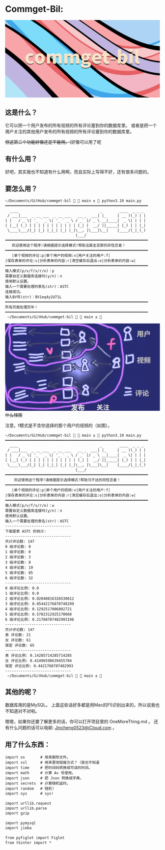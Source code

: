 # Commget-Bil:

![Image_Commget-Bil](assets/github_commget-bil_logo.png)

## 这是什么？

它可以把一个用户发布的所有视频的所有评论塞到你的数据库里。 
或者是把一个用户关注的其他用户发布的所有视频的所有评论塞到你的数据库里。

~~但这第二个功能好像还是不能用。~~(好像可以用了呢

## 有什么用？

好吧，其实我也不知道有什么用啊，而且实际上写得不好，还有很多问题的。


## 要怎么用？

    ~/Documents/GitHub/commget-bil   main ±  python3.10 main.py          
    ━━━━━━━━━━━━━━━━━━━━━━━━━━━━━━━━━━━━━━━━━━━━━━━━━━━━━━━━━━━━━━━━━
      ____                                     _        ____  _ _ _ 
     / ___|___  _ __ ___  _ __ ___   __ _  ___| |_     | __ )(_) | |
    | |   / _ \| '_ ` _ \| '_ ` _ \ / _` |/ _ \ __|____|  _ \| | | |
    | |__| (_) | | | | | | | | | | | (_| |  __/ ||_____| |_) | | |_|
     \____\___/|_| |_| |_|_| |_| |_|\__, |\___|\__|    |____/|_|_(_)
                                    |___/                           
    ━━━━━━━━━━━━━━━━━━━━━━━━━━━━━━━━━━━━━━━━━━━━━━━━━━━━━━━━━━━━━━━━━
       欢迎使用这个程序!请根据提示选择模式!帮助法属圭亚那的异性恋者！   
    ━━━━━━━━━━━━━━━━━━━━━━━━━━━━━━━━━━━━━━━━━━━━━━━━━━━━━━━━━━━━━━━━━
       |单个视频的评论:p|单个用户的视频:v|用户关注的用户:f|    
    |保存表单的评论:s|分析表单的内容:r|清空缓存后退出:o|分析表单的内容:w|
    ━━━━━━━━━━━━━━━━━━━━━━━━━━━━━━━━━━━━━━━━━━━━━━━━━━━━━━━━━━━━━━━━━
    输入模式(p/v/f/s/r/o)：p
    需要自定义数据库连接吗(y/n)：n
    使用默认设置。
    输入一个需要处理的表名(str)：ASTC
    连接成功。
    输入BV号(str)：BV1eq4y1U71L
    ━━━━━━━━━━━━━━━━━━━━━━━━━━━━━━━━━━━━━━━━━━━━━━━━━━━━━━━━━━━━━━━━━
    所有页面处理完毕！
    ━━━━━━━━━━━━━━━━━━━━━━━━━━━━━━━━━━━━━━━━━━━━━━━━━━━━━━━━━━━━━━━━━
     ~/Documents/GitHub/commget-bil   main ±  

![Image_Commget-Bil](assets/github_commget-bil_sim.jpg)
~~什么怪图~~

注意，f模式是不含你选择的那个用户的视频的（如图）。

    ~/Documents/GitHub/commget-bil   main ±  python3.10 main.py          
    ━━━━━━━━━━━━━━━━━━━━━━━━━━━━━━━━━━━━━━━━━━━━━━━━━━━━━━━━━━━━━━━━━
      ____                                     _        ____  _ _ _ 
     / ___|___  _ __ ___  _ __ ___   __ _  ___| |_     | __ )(_) | |
    | |   / _ \| '_ ` _ \| '_ ` _ \ / _` |/ _ \ __|____|  _ \| | | |
    | |__| (_) | | | | | | | | | | | (_| |  __/ ||_____| |_) | | |_|
     \____\___/|_| |_| |_|_| |_| |_|\__, |\___|\__|    |____/|_|_(_)
                                    |___/                           
    ━━━━━━━━━━━━━━━━━━━━━━━━━━━━━━━━━━━━━━━━━━━━━━━━━━━━━━━━━━━━━━━━━
        欢迎使用这个程序!请根据提示选择模式!帮助乌干达的同性恋者！    
    ━━━━━━━━━━━━━━━━━━━━━━━━━━━━━━━━━━━━━━━━━━━━━━━━━━━━━━━━━━━━━━━━━
       |单个视频的评论:p|单个用户的视频:v|用户关注的用户:f|    
    |保存表单的评论:s|分析表单的内容:r|清空缓存后退出:o|分析表单的内容:w|
    ━━━━━━━━━━━━━━━━━━━━━━━━━━━━━━━━━━━━━━━━━━━━━━━━━━━━━━━━━━━━━━━━━
    输入模式(p/v/f/s/r/o)：w
    需要自定义数据库连接吗(y/n)：n
    使用默认设置。
    输入一个需要处理的表名(str)：ASTC
    ------------------------------
    下面是表 ASTC 的统计:
    ------------------------------
    共计评论数: 147
    0 级评论数: 0
    1 级评论数: 0
    2 级评论数: 3
    3 级评论数: 8
    4 级评论数: 19
    5 级评论数: 85
    6 级评论数: 32
    ------------------------------
    0 级评论比例: 0.0
    1 级评论比例: 0.0
    2 级评论比例: 0.02040816326530612
    3 级评论比例: 0.05442176870748299
    4 级评论比例: 0.1292517006802721
    5 级评论比例: 0.5782312925170068
    6 级评论比例: 0.21768707482993196
    ------------------------------
    共计评论数: 147
    男 评论数: 21
    女 评论数: 61
    保密 评论数: 65
    ------------------------------
    男 评论比例: 0.14285714285714285
    女 评论比例: 0.41496598639455784
    保密 评论比例: 0.4421768707482993
    ------------------------------
     ~/Documents/GitHub/commget-bil   main ±  

## 其他的呢？

数据库用的是MySQL。
上面这些话好多都是用Mac的F5识别出来的，所以说我也不知道对不对啦。

嗯嗯，如果你还要了解更多的话，你可以打开项目里的 OneMoreThing.md 。
还有什么问题的话可以电邮: Jincheng0523@iCloud.com 。 


## 用了什么东西：

    import os       # 用来删除文件。
    import ssl      # 用来更改链接方式？（我也不知道
    import time     # 把时间码转换成可读的时间。
    import math     # 计算 Av 号使用。
    import json     # 把 Json 转换成字典。
    import secrets  # 计算随机延时。
    import random   # 随机!
    import sys      # sys!

    import urllib.request   
    import urllib.parse
    import gzip

    import pymysql
    import jieba

    from pyfiglet import Figlet
    from tkinter import *


[comment]: <> (## [OneMoreThing]&#40;OneMoreThing.md':include'&#41;)

[comment]: <> (## [Sample]&#40;Sample.md':include'&#41;)